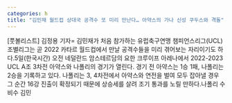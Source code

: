 ```yaml
---
categories: h
title: "김민재 월드컵 상대국 공격수 또 미리 만난다… 아약스의 가나 신성 쿠두스와 격돌"
---
```

[풋볼리스트] 김정용 기자= 김민재가 처음 참가하는 유럽축구연맹 챔피언스리그(UCL) 조별리그는 곧 2022 카타르 월드컵에서 만날 공격수들을 미리 겪어보는 자리이기도 하다.5일(한국시간) 오전 네덜란드 암스테르담의 요한 크루이프 아레나에서 2022-2023 UCL A조 3차전 아약스와 나폴리의 경기가 열린다. 경기 전 아약스는 1승 1패, 나폴리는 2승을 기록하고 있다. 나폴리는 3, 4차전에서 아약스와 연전을 벌여 모두 잡아낼 경우 그 순간 16강 진출이 확정되기 때문에 상승세를 살려 조기 통과를 노릴 만하다.나폴리 수비수 김민